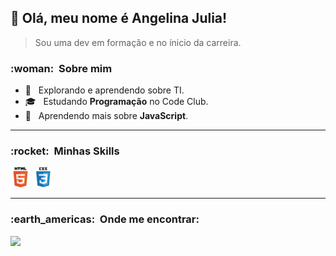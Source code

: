 ## 💜 Olá, meu nome é <strong>Angelina Julia!</strong>

> Sou uma dev em formação e no ínicio da carreira.

<h3> :woman: &nbsp;Sobre mim </h3>

- 🤔 &nbsp; Explorando e aprendendo sobre TI.
- 🎓 &nbsp; Estudando **Programação** no Code Club.
- 🌱 &nbsp; Aprendendo mais sobre **JavaScript**.
---

<h3> :rocket: &nbsp;Minhas Skills </h3>
<code><img height="32" src="https://raw.githubusercontent.com/github/explore/80688e429a7d4ef2fca1e82350fe8e3517d3494d/topics/html/html.png" alt="HTML5"/></code>
<code><img height="32" src="https://raw.githubusercontent.com/github/explore/80688e429a7d4ef2fca1e82350fe8e3517d3494d/topics/css/css.png" alt="CSS"/></code>

---

<h3> :earth_americas: &nbsp;Onde me encontrar: </h3> 

<a href="https://www.instagram.com/ajuliamm/" alt="Instagram">
  <img src="https://img.shields.io/badge/-Instagram-DF0174?style=flat-square&labelColor=DF0174&logo=instagram&logoColor=white&link=https://www.instagram.com/ajuliamm/"/></a>
</p>  

